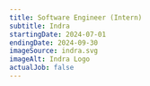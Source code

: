 ```yaml
---
title: Software Engineer (Intern)
subtitle: Indra
startingDate: 2024-07-01
endingDate: 2024-09-30
imageSource: indra.svg
imageAlt: Indra Logo
actualJob: false
---
```

